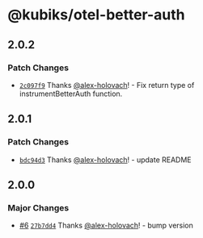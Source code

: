 # @kubiks/otel-better-auth

## 2.0.2

### Patch Changes

- [`2c097f9`](https://github.com/kubiks-inc/otel/commit/2c097f9d760b65dbd3bbaca9c2f548ec370edd09) Thanks [@alex-holovach](https://github.com/alex-holovach)! - Fix return type of instrumentBetterAuth function.

## 2.0.1

### Patch Changes

- [`bdc94d3`](https://github.com/kubiks-inc/otel/commit/bdc94d37356623b8e3d9433e5fb2d9f8285a16ce) Thanks [@alex-holovach](https://github.com/alex-holovach)! - update README

## 2.0.0

### Major Changes

- [#6](https://github.com/kubiks-inc/otel/pull/6) [`27b7dd4`](https://github.com/kubiks-inc/otel/commit/27b7dd40f7cc45acc95320ca7b0a716f2f3416a6) Thanks [@alex-holovach](https://github.com/alex-holovach)! - bump version

